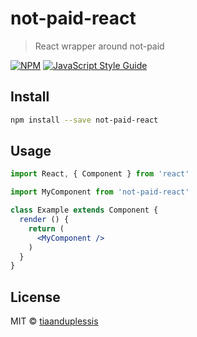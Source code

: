 # not-paid-react

> React wrapper around not-paid

[![NPM](https://img.shields.io/npm/v/not-paid-react.svg)](https://www.npmjs.com/package/not-paid-react) [![JavaScript Style Guide](https://img.shields.io/badge/code_style-standard-brightgreen.svg)](https://standardjs.com)

## Install

```bash
npm install --save not-paid-react
```

## Usage

```jsx
import React, { Component } from 'react'

import MyComponent from 'not-paid-react'

class Example extends Component {
  render () {
    return (
      <MyComponent />
    )
  }
}
```

## License

MIT © [tiaanduplessis](https://github.com/tiaanduplessis)
